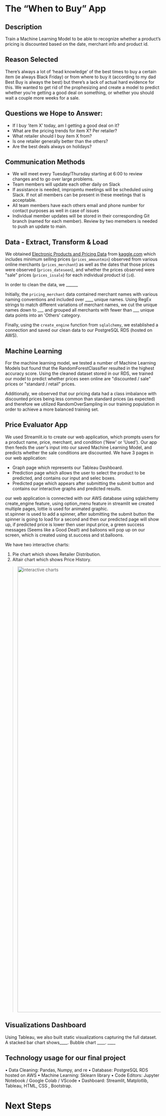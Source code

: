 # The “When to Buy” App
## Description 
Train a Machine Learning Model to be able to recognize whether a product’s pricing is discounted based on the date, merchant info and product id.
## Reason Selected
There’s always a lot of ‘head knowledge’ of the best times to buy a certain item (ie always Black Friday) or from where to buy it (according to my dad Best Buy is always the best) but there’s a lack of actual hard evidence for this. We wanted to get rid of the prophesizing and create a model to predict whether you’re getting a good deal on something, or whether you should wait a couple more weeks for a sale.
## Questions we Hope to Answer:
- If I buy ‘item X’ today, am I getting a good deal on it?
- What are the pricing trends for item X? Per retailer?
- What retailer should I buy item X from?
- Is one retailer generally better than the others?
- Are the best deals always on holidays?

## Communication Methods
- We will meet every Tuesday/Thursday starting at 6:00 to review changes and to go over large problems.
- Team members will update each other daily on Slack
- If assistance is needed, impropmtu meetings will be scheduled using Slack. If not all members can be present in these meetings that is acceptable.
- All team members have each others email and phone number for contact purposes as well in case of issues
- Individual member updates will be stored in their corresponding Git branch (named for each member). Review by two memebers is needed to push an update to main.

## Data - Extract, Transform & Load
We obtained [Electronic Products and Pricing Data](https://www.kaggle.com/datasets/datafiniti/electronic-products-prices?resource=download) from [kaggle.com](kaggle.com) which includes minimum selling prices (`prices_amountmin`) observed from various online merchants (`prices_merchant`) as well as the dates that those prices were observed (`prices_dateseen`), and whether the prices observed were "sale" prices (`prices_issale`) for each individual product id (`id`). 

In order to clean the data, we ______

Initially, the `pricing_merchant` data contained merchant names with various naming conventions and included over ____ unique names. Using RegEx strings to match different variations of merchant names, we cut the unique names down to ___ and grouped all merchants with fewer than ___ unique data points into an 'Others' category.

Finally, using the `create_engine` function from `sqlalchemy`, we established a connection and saved our clean data to our PostgreSQL RDS (hosted on AWS). 

## Machine Learning
For the machine learning model, we tested a number of Machine Learning Models but found that the RandomForestClassifier resulted in the highest accuracy score. Using the cleaned dataset stored in our RDS, we trained our model to predict whether prices seen online are "discounted / sale" prices or "standard / retail" prices. 

Additionally, we observed that our pricing data had a class imbalance with discounted prices being less common than standard prices (as expected) and therefore we utilized RandomOverSampling in our training population in order to achieve a more balanced training set.

## Price Evaluator App
We used Streamlit.io to create our web application, which prompts users for a product name, price, merchant, and condition ('New' or 'Used'). Our app then feeds the user's input into our saved Machine Learning Model, and predicts whether the sale conditions are discounted.
We have 3 pages in our web application:
- Graph page which represents our Tableau Dashboard.
- Prediction page which allows the user to select the product to be predicted, and contains our input and selec boxes.
- Predicted page which appears after submitting the submit button and contains our interactive graphs and predicted results.<br>

our web application is connected with our AWS database using sqlalchemy create_engine feature, using option_menu feature in streamlit we created multiple pages, lottie is used for animated graphic.<br>
st.spinner is used to add a spinner, after submitting the submit button the spinner is going to load for a second and then our predicted page will show up, if predicted price is lower then user input price, a green success messages (Seems like a Good Deal!) and balloons will pop up on our screen, which is created using st.success and st.balloons.

We have two interactive charts:
1) Pie chart which shows Retailer Distribution.
2) Altair chart which shows Price History.
> <img width="1440" alt="interactive charts" src="https://user-images.githubusercontent.com/97934695/177893946-2a6fd88c-48c1-4993-9c44-f9bad3709794.png">


## Visualizations Dashboard
Using Tableau, we also built static visualizations capturing the full dataset. A stacked bar chart shows____. Bubble chart ____. ____

## Technology usage for our final project
•	Data Cleaning: Pandas, Numpy, and re
•	Database: PostgreSQL RDS hosted on AWS
•	Machine Learning: Sklearn library
•	Code Editors: Jupyter Notebook / Google Colab / VScode
•	Dashboard: Streamlit, Matplotlib, Tableau, HTML, CSS , Bootstrap.


# Next Steps
